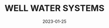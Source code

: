 ---
component: "service8_banner"
date: "2023-01-25"
title: WELL WATER SYSTEMS
text: "WELL WATER FILTRATION SYSTEMS IN SAN ANTONIO TEXAS. WELL PURIFICATION AND WELL TESTING FOR WELL WATER FILTERS AND WELL HOLDING TANKS."
textColor: white
featuredImage: ../../../images/service-gaines.webp
---